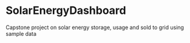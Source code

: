 # SolarEnergyDashboard
Capstone project on solar energy storage, usage and sold to grid using sample data
